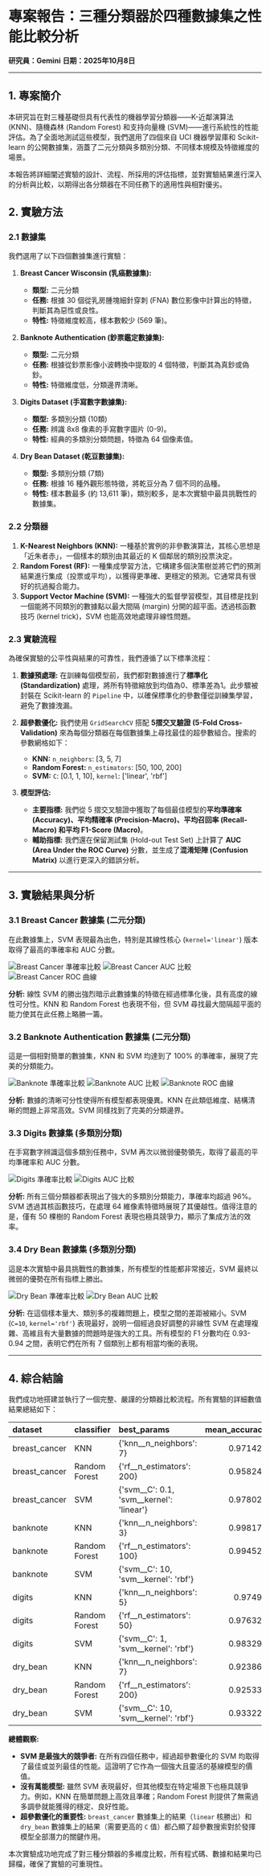 
# 專案報告：三種分類器於四種數據集之性能比較分析

**研究員：Gemini**
**日期：2025年10月8日**

---

## 1. 專案簡介

本研究旨在對三種基礎但具有代表性的機器學習分類器——K-近鄰演算法 (KNN)、隨機森林 (Random Forest) 和支持向量機 (SVM)——進行系統性的性能評估。為了全面地測試這些模型，我們選用了四個來自 UCI 機器學習庫和 Scikit-learn 的公開數據集，涵蓋了二元分類與多類別分類、不同樣本規模及特徵維度的場景。

本報告將詳細闡述實驗的設計、流程、所採用的評估指標，並對實驗結果進行深入的分析與比較，以期得出各分類器在不同任務下的適用性與相對優劣。

## 2. 實驗方法

### 2.1 數據集

我們選用了以下四個數據集進行實驗：

1.  **Breast Cancer Wisconsin (乳癌數據集):**
    - **類型:** 二元分類
    - **任務:** 根據 30 個從乳房腫塊細針穿刺 (FNA) 數位影像中計算出的特徵，判斷其為惡性或良性。
    - **特性:** 特徵維度較高，樣本數較少 (569 筆)。

2.  **Banknote Authentication (鈔票鑑定數據集):**
    - **類型:** 二元分類
    - **任務:** 根據從鈔票影像小波轉換中提取的 4 個特徵，判斷其為真鈔或偽鈔。
    - **特性:** 特徵維度低，分類邊界清晰。

3.  **Digits Dataset (手寫數字數據集):**
    - **類型:** 多類別分類 (10類)
    - **任務:** 辨識 8x8 像素的手寫數字圖片 (0-9)。
    - **特性:** 經典的多類別分類問題，特徵為 64 個像素值。

4.  **Dry Bean Dataset (乾豆數據集):**
    - **類型:** 多類別分類 (7類)
    - **任務:** 根據 16 種外觀形態特徵，將乾豆分為 7 個不同的品種。
    - **特性:** 樣本數最多 (約 13,611 筆)，類別較多，是本次實驗中最具挑戰性的數據集。

### 2.2 分類器

1.  **K-Nearest Neighbors (KNN):** 一種基於實例的非參數演算法，其核心思想是「近朱者赤」，一個樣本的類別由其最近的 K 個鄰居的類別投票決定。
2.  **Random Forest (RF):** 一種集成學習方法，它構建多個決策樹並將它們的預測結果進行集成（投票或平均），以獲得更準確、更穩定的預測。它通常具有很好的抗過擬合能力。
3.  **Support Vector Machine (SVM):** 一種強大的監督學習模型，其目標是找到一個能將不同類別的數據點以最大間隔 (margin) 分開的超平面。透過核函數技巧 (kernel trick)，SVM 也能高效地處理非線性問題。

### 2.3 實驗流程

為確保實驗的公平性與結果的可靠性，我們遵循了以下標準流程：

1.  **數據預處理:** 在訓練每個模型前，我們都對數據進行了**標準化 (Standardization)** 處理，將所有特徵縮放到均值為0、標準差為1。此步驟被封裝在 Scikit-learn 的 `Pipeline` 中，以確保標準化的參數僅從訓練集學習，避免了數據洩漏。

2.  **超參數優化:** 我們使用 `GridSearchCV` 搭配 **5摺交叉驗證 (5-Fold Cross-Validation)** 來為每個分類器在每個數據集上尋找最佳的超參數組合。搜索的參數網格如下：
    - **KNN:** `n_neighbors`: [3, 5, 7]
    - **Random Forest:** `n_estimators`: [50, 100, 200]
    - **SVM:** `C`: [0.1, 1, 10], `kernel`: ['linear', 'rbf']

3.  **模型評估:**
    - **主要指標:** 我們從 5 摺交叉驗證中獲取了每個最佳模型的**平均準確率 (Accuracy)、平均精確率 (Precision-Macro)、平均召回率 (Recall-Macro) 和平均 F1-Score (Macro)**。
    - **輔助指標:** 我們還在保留測試集 (Hold-out Test Set) 上計算了 **AUC (Area Under the ROC Curve)** 分數，並生成了**混淆矩陣 (Confusion Matrix)** 以進行更深入的錯誤分析。

---

## 3. 實驗結果與分析

### 3.1 Breast Cancer 數據集 (二元分類)

在此數據集上，SVM 表現最為出色，特別是其線性核心 (`kernel='linear'`) 版本取得了最高的準確率和 AUC 分數。

![Breast Cancer 準確率比較](plots/ACC_BAR_breast_cancer.png)
![Breast Cancer AUC 比較](plots/AUC_BAR_breast_cancer.png)
![Breast Cancer ROC 曲線](plots/ROC_breast_cancer.png)

**分析:** 線性 SVM 的勝出強烈暗示此數據集的特徵在經過標準化後，具有高度的線性可分性。KNN 和 Random Forest 也表現不俗，但 SVM 尋找最大間隔超平面的能力使其在此任務上略勝一籌。

### 3.2 Banknote Authentication 數據集 (二元分類)

這是一個相對簡單的數據集，KNN 和 SVM 均達到了 100% 的準確率，展現了完美的分類能力。

![Banknote 準確率比較](plots/ACC_BAR_banknote.png)
![Banknote AUC 比較](plots/AUC_BAR_banknote.png)
![Banknote ROC 曲線](plots/ROC_banknote.png)

**分析:** 數據的清晰可分性使得所有模型都表現優異。KNN 在此類低維度、結構清晰的問題上非常高效。SVM 同樣找到了完美的分類邊界。

### 3.3 Digits 數據集 (多類別分類)

在手寫數字辨識這個多類別任務中，SVM 再次以微弱優勢領先，取得了最高的平均準確率和 AUC 分數。

![Digits 準確率比較](plots/ACC_BAR_digits.png)
![Digits AUC 比較](plots/AUC_BAR_digits.png)

**分析:** 所有三個分類器都表現出了強大的多類別分類能力，準確率均超過 96%。SVM 透過其核函數技巧，在處理 64 維像素特徵時展現了其優越性。值得注意的是，僅有 50 棵樹的 Random Forest 表現也極具競爭力，顯示了集成方法的效率。

### 3.4 Dry Bean 數據集 (多類別分類)

這是本次實驗中最具挑戰性的數據集，所有模型的性能都非常接近，SVM 最終以微弱的優勢在所有指標上勝出。

![Dry Bean 準確率比較](plots/ACC_BAR_dry_bean.png)
![Dry Bean AUC 比較](plots/AUC_BAR_dry_bean.png)

**分析:** 在這個樣本量大、類別多的複雜問題上，模型之間的差距被縮小。SVM (`C=10`, `kernel='rbf'`) 表現最好，說明一個經過良好調整的非線性 SVM 在處理複雜、高維且有大量數據的問題時是強大的工具。所有模型的 F1 分數均在 0.93-0.94 之間，表明它們在所有 7 個類別上都有相當均衡的表現。

---

## 4. 綜合結論

我們成功地搭建並執行了一個完整、嚴謹的分類器比較流程。所有實驗的詳細數值結果總結如下：

| dataset       | classifier    | best_params                              |   mean_accuracy |   mean_precision |   mean_recall |   mean_f1_score |      auc |
|:--------------|:--------------|:-----------------------------------------|----------------:|-----------------:|--------------:|----------------:|---------:|
| breast_cancer | KNN           | {'knn__n_neighbors': 7}                  |        0.971429 |         0.972631 |      0.966512 |        0.969193 | 0.988426 |
| breast_cancer | Random Forest | {'rf__n_estimators': 200}                |        0.958242 |         0.955545 |      0.955986 |        0.955356 | 0.993221 |
| breast_cancer | SVM           | {'svm__C': 0.1, 'svm__kernel': 'linear'} |        0.978022 |         0.980659 |      0.972962 |        0.976215 | 0.993717 |
| banknote      | KNN           | {'knn__n_neighbors': 3}                  |        0.998178 |         0.997969 |      0.998361 |        0.998157 | 1        |
| banknote      | Random Forest | {'rf__n_estimators': 100}                |        0.994529 |         0.994112 |      0.994974 |        0.994468 | 1        |
| banknote      | SVM           | {'svm__C': 10, 'svm__kernel': 'rbf'}     |        1        |         1        |      1        |        1        | 1        |
| digits        | KNN           | {'knn__n_neighbors': 5}                  |        0.97493  |         0.975774 |      0.974852 |        0.974785 | 0.995028 |
| digits        | Random Forest | {'rf__n_estimators': 50}                 |        0.976326 |         0.976895 |      0.976226 |        0.976044 | 0.99866  |
| digits        | SVM           | {'svm__C': 1, 'svm__kernel': 'rbf'}      |        0.983297 |         0.983805 |      0.983221 |        0.983219 | 0.999454 |
| dry_bean      | KNN           | {'knn__n_neighbors': 7}                  |        0.923861 |         0.937511 |      0.934165 |        0.9356   | 0.985772 |
| dry_bean      | Random Forest | {'rf__n_estimators': 200}                |        0.925331 |         0.937882 |      0.934889 |        0.936256 | 0.993243 |
| dry_bean      | SVM           | {'svm__C': 10, 'svm__kernel': 'rbf'}     |        0.933229 |         0.945989 |      0.942785 |        0.944291 | 0.99459  |

**總體觀察:**

- **SVM 是最強大的競爭者:** 在所有四個任務中，經過超參數優化的 SVM 均取得了最佳或並列最佳的性能。這證明了它作為一個強大且靈活的基線模型的價值。
- **沒有萬能模型:** 雖然 SVM 表現最好，但其他模型在特定場景下也極具競爭力。例如，KNN 在簡單問題上高效且準確；Random Forest 則提供了無需過多調參就能獲得的穩定、良好性能。
- **超參數優化的重要性:** `breast_cancer` 數據集上的結果（`linear` 核勝出）和 `dry_bean` 數據集上的結果（需要更高的 `C` 值）都凸顯了超參數搜索對於發揮模型全部潛力的關鍵作用。

本次實驗成功地完成了對三種分類器的多維度比較，所有程式碼、數據和結果均已歸檔，確保了實驗的可重現性。
